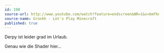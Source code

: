 ```yaml
---
id: 190
source-url: http://www.youtube.com/watch?feature=endscreen&NR=1&v=bmfkng2Wp8Y
source-name: Gronkh - Let's Play Minecraft
published: true
---
```

 Derpy ist leider grad im Urlaub.

 Genau wie die Shader hier...
